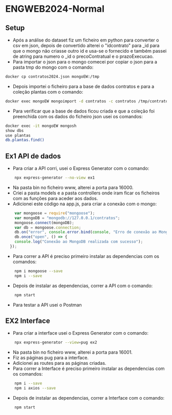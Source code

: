# ENGWEB2024-Normal

## Setup
- Após a análise do dataset fiz um ficheiro em python para converter o csv em json, depois de convertido alterei o "idcontrato" para _id para que o mongo não criasse outro id e usa-se o fornecido e também passei de atring para numero o _id o precoContratual e o prazoExecucao.
- Para importar o json para o mongo comecei por copiar o json para a pasta tmp do mongo com o comando:
```bash
docker cp contratos2024.json mongoEW:/tmp
```
- Depois importei o ficheiro para a base de dados contratos e para a coleção plantas com o comando:
```bash
docker exec mongoEW mongoimport -d contratos -c contratos /tmp/contratos2024.json --jsonArray
```
- Para verificar que a base de dados ficou criada e que a coleção foi preenchida com os dados do ficheiro json usei os comandos:
```bash
docker exec -it mongoEW mongosh
show dbs
use plantas
db.plantas.find()
```


## Ex1 API de dados
- Para criar a API corri, usei o Express Generator com o comando:
```bash
    npx express-generator --no-view ex1    
```
- Na pasta bin no ficheiro www, alterei a porta para 16000.
- Criei a pasta models e a pasta controllers onde iram ficar os ficheiros com as funções para aceder aos dados.
- Adicionei este código na app.js, para criar a conexão com o mongo:
```javascript
    var mongoose = require("mongoose");
    var mongoDB = "mongodb://127.0.0.1/contratos";
    mongoose.connect(mongoDB);
    var db = mongoose.connection;
    db.on("error", console.error.bind(console, "Erro de conexão ao MongoDB"));
    db.once("open", () => {
    console.log("Conexão ao MongoDB realizada com sucesso");
  });
```
- Para correr a API é preciso primeiro instalar as dependencias com os comandos:
```bash
    npm i mongoose --save
    npm i --save
```
- Depois de instalar as dependencias, correr a API com o comando:
```bash   
    npm start
 ```
- Para testar a API usei o Postman

## EX2 Interface 
- Para criar a interface usei o Express Generator com o comando:
```bash
    npx express-generator --view=pug ex2
```
- Na pasta bin no ficheiro www, alterei a porta para 16001.
- Fiz as páginas pug para a interface.
- Adicionei as routes para as páginas criadas.
- Para correr a Interface é preciso primeiro instalar as dependencias com os comandos:
```bash
    npm i --save
    npm i axios --save
```
- Depois de instalar as dependencias, correr a Interface com o comando:
```bash
    npm start
```
